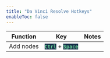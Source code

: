 ```yaml
---
title: "Da Vinci Resolve Hotkeys"
enableToc: false
---
```

<style> code { color: #64D094; background: #1D354E; } </style>

|Function|Key|Notes
|:-:|:-:|:-:
|Add nodes|**`Ctrl`** + **`Space`**|